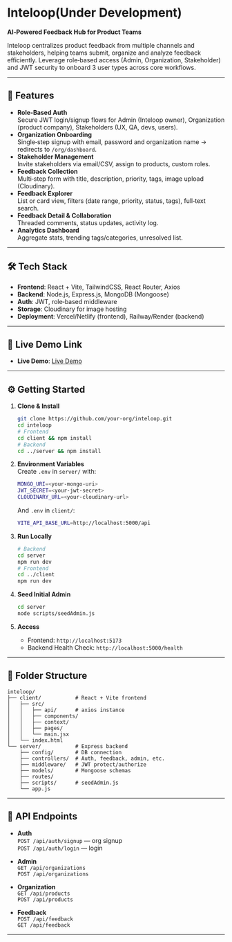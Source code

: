 # Inteloop(Under Development)

**AI‑Powered Feedback Hub for Product Teams**

Inteloop centralizes product feedback from multiple channels and stakeholders, helping teams submit, organize and analyze feedback efficiently. Leverage role‑based access (Admin, Organization, Stakeholder) and JWT security to onboard 3 user types across core workflows.  

---

## 🚀 Features

- **Role‑Based Auth**  
  Secure JWT login/signup flows for Admin (Inteloop owner), Organization (product company), Stakeholders (UX, QA, devs, users).  
- **Organization Onboarding**  
  Single‑step signup with email, password and organization name → redirects to `/org/dashboard`.  
- **Stakeholder Management**  
  Invite stakeholders via email/CSV, assign to products, custom roles.  
- **Feedback Collection**  
  Multi‑step form with title, description, priority, tags, image upload (Cloudinary).  
- **Feedback Explorer**  
  List or card view, filters (date range, priority, status, tags), full‑text search.  
- **Feedback Detail & Collaboration**  
  Threaded comments, status updates, activity log.  
- **Analytics Dashboard**  
  Aggregate stats, trending tags/categories, unresolved list.  

---

## 🛠 Tech Stack

- **Frontend**: React + Vite, TailwindCSS, React Router, Axios  
- **Backend**: Node.js, Express.js, MongoDB (Mongoose)  
- **Auth**: JWT, role‑based middleware  
- **Storage**: Cloudinary for image hosting  
- **Deployment**: Vercel/Netlify (frontend), Railway/Render (backend)

---

## 🔗 Live Demo Link

- **Live Demo**: [Live Demo](https://inteloop-y843kkt7x-selviraja-pasagadugulas-projects.vercel.app/)

---

## ⚙️ Getting Started

1. **Clone & Install**  
   ```bash
   git clone https://github.com/your-org/inteloop.git
   cd inteloop
   # Frontend
   cd client && npm install
   # Backend
   cd ../server && npm install
   ```

2. **Environment Variables**  
   Create `.env` in `server/` with:
   ```bash
   MONGO_URI=<your-mongo-uri>
   JWT_SECRET=<your-jwt-secret>
   CLOUDINARY_URL=<your-cloudinary-url>
   ```
   And `.env` in `client/`:
   ```bash
   VITE_API_BASE_URL=http://localhost:5000/api
   ```

3. **Run Locally**  
   ```bash
   # Backend
   cd server
   npm run dev
   # Frontend
   cd ../client
   npm run dev
   ```

4. **Seed Initial Admin**  
   ```bash
   cd server
   node scripts/seedAdmin.js
   ```

5. **Access**  
   - Frontend: `http://localhost:5173`  
   - Backend Health Check: `http://localhost:5000/health`

---

## 📝 Folder Structure

```
inteloop/
├── client/           # React + Vite frontend
│   ├── src/
│   │   ├── api/      # axios instance
│   │   ├── components/
│   │   ├── context/
│   │   ├── pages/
│   │   └── main.jsx
│   └── index.html
└── server/           # Express backend
    ├── config/       # DB connection
    ├── controllers/  # Auth, feedback, admin, etc.
    ├── middleware/   # JWT protect/authorize
    ├── models/       # Mongoose schemas
    ├── routes/
    ├── scripts/      # seedAdmin.js
    └── app.js
```

---

## 📄 API Endpoints

- **Auth**  
  `POST /api/auth/signup` — org signup  
  `POST /api/auth/login` — login  

- **Admin**  
  `GET /api/organizations`  
  `POST /api/organizations`  

- **Organization**  
  `GET /api/products`  
  `POST /api/products`  

- **Feedback**  
  `POST /api/feedback`  
  `GET /api/feedback`  

---
